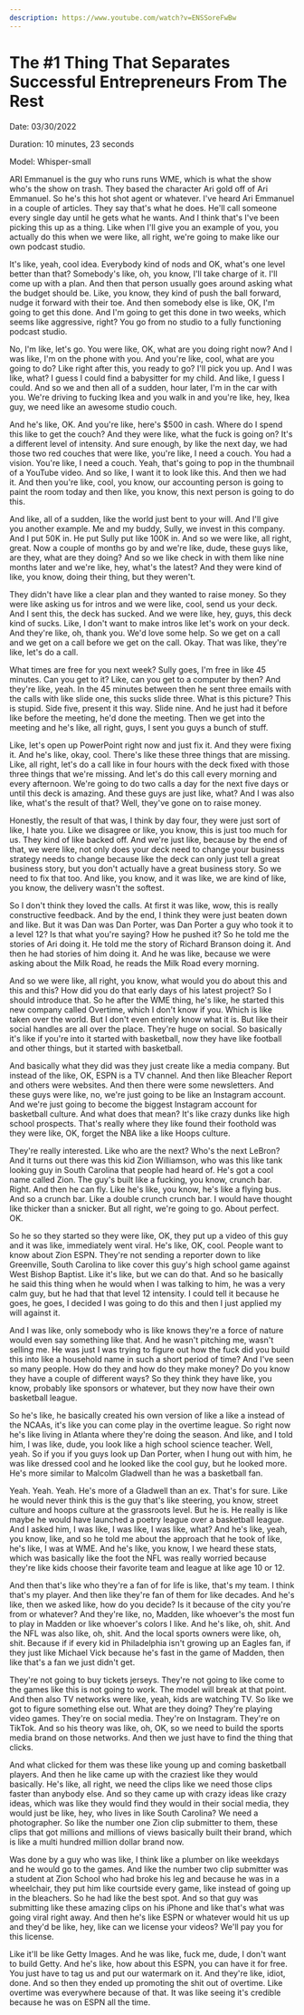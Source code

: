 ```yaml
---
description: https://www.youtube.com/watch?v=ENSSoreFwBw
---
```


# The #1 Thing That Separates Successful Entrepreneurs From The Rest

Date: 03/30/2022

Duration: 10 minutes, 23 seconds

Model: Whisper-small

ARI Emmanuel is the guy who runs runs WME, which is what the show who's the show on trash. They based the character Ari gold off of Ari Emmanuel. So he's this hot shot agent or whatever. I've heard Ari Emmanuel in a couple of articles. They say that's what he does. He'll call someone every single day until he gets what he wants. And I think that's I've been picking this up as a thing. Like when I'll give you an example of you, you actually do this when we were like, all right, we're going to make like our own podcast studio.

It's like, yeah, cool idea. Everybody kind of nods and OK, what's one level better than that? Somebody's like, oh, you know, I'll take charge of it. I'll come up with a plan. And then that person usually goes around asking what the budget should be. Like, you know, they kind of push the ball forward, nudge it forward with their toe. And then somebody else is like, OK, I'm going to get this done. And I'm going to get this done in two weeks, which seems like aggressive, right? You go from no studio to a fully functioning podcast studio.

No, I'm like, let's go. You were like, OK, what are you doing right now? And I was like, I'm on the phone with you. And you're like, cool, what are you going to do? Like right after this, you ready to go? I'll pick you up. And I was like, what? I guess I could find a babysitter for my child. And like, I guess I could. And so we and then all of a sudden, hour later, I'm in the car with you. We're driving to fucking Ikea and you walk in and you're like, hey, Ikea guy, we need like an awesome studio couch.

And he's like, OK. And you're like, here's $500 in cash. Where do I spend this like to get the couch? And they were like, what the fuck is going on? It's a different level of intensity. And sure enough, by like the next day, we had those two red couches that were like, you're like, I need a couch. You had a vision. You're like, I need a couch. Yeah, that's going to pop in the thumbnail of a YouTube video. And so like, I want it to look like this. And then we had it. And then you're like, cool, you know, our accounting person is going to paint the room today and then like, you know, this next person is going to do this.

And like, all of a sudden, like the world just bent to your will. And I'll give you another example. Me and my buddy, Sully, we invest in this company. And I put 50K in. He put Sully put like 100K in. And so we were like, all right, great. Now a couple of months go by and we're like, dude, these guys like, are they, what are they doing? And so we like check in with them like nine months later and we're like, hey, what's the latest? And they were kind of like, you know, doing their thing, but they weren't.

They didn't have like a clear plan and they wanted to raise money. So they were like asking us for intros and we were like, cool, send us your deck. And I sent this, the deck has sucked. And we were like, hey, guys, this deck kind of sucks. Like, I don't want to make intros like let's work on your deck. And they're like, oh, thank you. We'd love some help. So we get on a call and we get on a call before we get on the call. Okay. That was like, they're like, let's do a call.

What times are free for you next week? Sully goes, I'm free in like 45 minutes. Can you get to it? Like, can you get to a computer by then? And they're like, yeah. In the 45 minutes between then he sent three emails with the calls with like slide one, this sucks slide three. What is this picture? This is stupid. Side five, present it this way. Slide nine. And he just had it before like before the meeting, he'd done the meeting. Then we get into the meeting and he's like, all right, guys, I sent you guys a bunch of stuff.

Like, let's open up PowerPoint right now and just fix it. And they were fixing it. And he's like, okay, cool. There's like these three things that are missing. Like, all right, let's do a call like in four hours with the deck fixed with those three things that we're missing. And let's do this call every morning and every afternoon. We're going to do two calls a day for the next five days or until this deck is amazing. And these guys are just like, what? And I was also like, what's the result of that? Well, they've gone on to raise money.

Honestly, the result of that was, I think by day four, they were just sort of like, I hate you. Like we disagree or like, you know, this is just too much for us. They kind of like backed off. And we're just like, because by the end of that, we were like, not only does your deck need to change your business strategy needs to change because like the deck can only just tell a great business story, but you don't actually have a great business story. So we need to fix that too. And like, you know, and it was like, we are kind of like, you know, the delivery wasn't the softest.

So I don't think they loved the calls. At first it was like, wow, this is really constructive feedback. And by the end, I think they were just beaten down and like. But it was Dan was Dan Porter, was Dan Porter a guy who took it to a level 12? Is that what you're saying? How he pushed it? So he told me the stories of Ari doing it. He told me the story of Richard Branson doing it. And then he had stories of him doing it. And he was like, because we were asking about the Milk Road, he reads the Milk Road every morning.

And so we were like, all right, you know, what would you do about this and this and this? How did you do that early days of his latest project? So I should introduce that. So he after the WME thing, he's like, he started this new company called Overtime, which I don't know if you. Which is like taken over the world. But I don't even entirely know what it is. But like their social handles are all over the place. They're huge on social. So basically it's like if you're into it started with basketball, now they have like football and other things, but it started with basketball.

And basically what they did was they just create like a media company. But instead of the like, OK, ESPN is a TV channel. And then like Bleacher Report and others were websites. And then there were some newsletters. And these guys were like, no, we're just going to be like an Instagram account. And we're just going to become the biggest Instagram account for basketball culture. And what does that mean? It's like crazy dunks like high school prospects. That's really where they like found their foothold was they were like, OK, forget the NBA like a like Hoops culture.

They're really interested. Like who are the next? Who's the next LeBron? And it turns out there was this kid Zion Williamson, who was this like tank looking guy in South Carolina that people had heard of. He's got a cool name called Zion. The guy's built like a fucking, you know, crunch bar. Right. And then he can fly. Like he's like, you know, he's like a flying bus. And so a crunch bar. Like a double crunch crunch bar. I would have thought like thicker than a snicker. But all right, we're going to go. About perfect. OK.

So he so they started so they were like, OK, they put up a video of this guy and it was like, immediately went viral. He's like, OK, cool. People want to know about Zion ESPN. They're not sending a reporter down to like Greenville, South Carolina to like cover this guy's high school game against West Bishop Baptist. Like it's like, but we can do that. And so he basically he said this thing when he would when I was talking to him, he was a very calm guy, but he had that that level 12 intensity. I could tell it because he goes, he goes, I decided I was going to do this and then I just applied my will against it.

And I was like, only somebody who is like knows they're a force of nature would even say something like that. And he wasn't pitching me, wasn't selling me. He was just I was trying to figure out how the fuck did you build this into like a household name in such a short period of time? And I've seen so many people. How do they and how do they make money? Do you know they have a couple of different ways? So they think they have like, you know, probably like sponsors or whatever, but they now have their own basketball league.

So he's like, he basically created his own version of like a like a instead of the NCAAs, it's like you can come play in the overtime league. So right now he's like living in Atlanta where they're doing the season. And like, and I told him, I was like, dude, you look like a high school science teacher. Well, yeah. So if you if you guys look up Dan Porter, when I hung out with him, he was like dressed cool and he looked like the cool guy, but he looked more. He's more similar to Malcolm Gladwell than he was a basketball fan.

Yeah. Yeah. Yeah. He's more of a Gladwell than an ex. That's for sure. Like he would never think this is the guy that's like steering, you know, street culture and hoops culture at the grassroots level. But he is. He really is like maybe he would have launched a poetry league over a basketball league. And I asked him, I was like, I was like, I was like, what? And he's like, yeah, you know, like, and so he told me about the approach that he took of like, he's like, I was at WME. And he's like, you know, I we heard these stats, which was basically like the foot the NFL was really worried because they're like kids choose their favorite team and league at like age 10 or 12.

And then that's like who they're a fan of for life is like, that's my team. I think that's my player. And then like they're fan of them for like decades. And he's like, then we asked like, how do you decide? Is it because of the city you're from or whatever? And they're like, no, Madden, like whoever's the most fun to play in Madden or like whoever's colors I like. And he's like, oh, shit. And the NFL was also like, oh, shit. And the local sports owners were like, oh, shit. Because if if every kid in Philadelphia isn't growing up an Eagles fan, if they just like Michael Vick because he's fast in the game of Madden, then like that's a fan we just didn't get.

They're not going to buy tickets jerseys. They're not going to like come to the games like this is not going to work. The model will break at that point. And then also TV networks were like, yeah, kids are watching TV. So like we got to figure something else out. What are they doing? They're playing video games. They're on social media. They're on Instagram. They're on TikTok. And so his theory was like, oh, OK, so we need to build the sports media brand on those networks. And then we just have to find the thing that clicks.

And what clicked for them was these like young up and coming basketball players. And then he like came up with the craziest like they would basically. He's like, all right, we need the clips like we need those clips faster than anybody else. And so they came up with crazy ideas like crazy ideas, which was like they would find they would in their social media, they would just be like, hey, who lives in like South Carolina? We need a photographer. So like the number one Zion clip submitter to them, these clips that got millions and millions of views basically built their brand, which is like a multi hundred million dollar brand now.

Was done by a guy who was like, I think like a plumber on like weekdays and he would go to the games. And like the number two clip submitter was a student at Zion School who had broke his leg and because he was in a wheelchair, they put him like courtside every game, like instead of going up in the bleachers. So he had like the best spot. And so that guy was submitting like these amazing clips on his iPhone and like that's what was going viral right away. And then he's like ESPN or whatever would hit us up and they'd be like, hey, like can we license your videos? We'll pay you for this license.

Like it'll be like Getty Images. And he was like, fuck me, dude, I don't want to build Getty. And he's like, how about this ESPN, you can have it for free. You just have to tag us and put our watermark on it. And they're like, idiot, done. And so then they ended up promoting the shit out of overtime. Like overtime was everywhere because of that. It was like seeing it's credible because he was on ESPN all the time.


